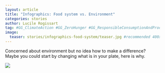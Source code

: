 ```yaml
---
layout: article
title: "Infographics: Food system vs. Environment"
categories: stories
author: Lucile Rogissart
tag: #GG_ClimateAction #GG_ZeroHunger #GG_ResponsibleConsumptionAndProduction #food #eatsustainable #livestock #GHGemission #sustainableeconomy #GreenEconomy
image:
  teaser: stories/infographics-food-system/teaser.jpg #recommended 400x250
---
```


Concerned about environment but no idea how to make a difference? Maybe you could start by changing what is in your plate, here is why.

<img src="/images/stories/infographics-food-system/food-system.jpg">
